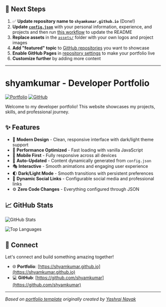 ## 🚀 Next Steps

1. ✅ **Update repository name to `shyamkumar.github.io`** (Done!)
2. **Update [`config.json`](https://github.com/shyamkumar/shyamkumar.github.io/blob/main/config.json)** with your personal information, experience, and projects and then run [this workflow](https://github.com/shyamkumar/shyamkumar.github.io/actions/workflows/update-readme.yml) to update the README
3. **Replace assets** in the [`assets/`](https://github.com/shyamkumar/shyamkumar.github.io/tree/main/assets/) folder with your own logos and project images
4. **Add "featured" topic** to [GitHub repositories](https://github.com/shyamkumar?tab=repositories) you want to showcase
5. **Enable GitHub Pages** in [repository settings](https://github.com/shyamkumar/shyamkumar.github.io/settings/pages) to make your portfolio live
6. **Customize further** by adding more content

---

# shyamkumar - Developer Portfolio

<div align="left">
  
[![Portfolio](https://img.shields.io/badge/🌐_Visit_Portfolio-Live-brightgreen?style=for-the-badge)](https://shyamkumar.github.io)
[![GitHub](https://img.shields.io/badge/GitHub-Profile-181717?style=for-the-badge&logo=github)](https://github.com/shyamkumar)

</div>

Welcome to my developer portfolio! This website showcases my projects, skills, and professional journey.

## ✨ Features

- 🎨 **Modern Design** - Clean, responsive interface with dark/light theme support
- 🚀 **Performance Optimized** - Fast loading with vanilla JavaScript
- 📱 **Mobile First** - Fully responsive across all devices
- 🔄 **Auto-Updated** - Content dynamically generated from `config.json`
- 🎭 **Interactive** - Smooth animations and engaging user experience
- 🌓 **Dark/Light Mode** - Smooth transitions with persistent preferences
- 🔗 **Dynamic Social Links** - Configurable social media and professional links
- ⚙️ **Zero Code Changes** - Everything configured through JSON

## 📈 GitHub Stats

<div align="left">

![GitHub Stats](https://github-readme-stats.vercel.app/api?username=shyamkumar&theme=dark&hide_border=true&include_all_commits=true&count_private=true)

![Top Languages](https://github-readme-stats.vercel.app/api/top-langs/?username=shyamkumar&theme=dark&hide_border=true&include_all_commits=true&count_private=true&layout=compact)

</div>

## 🤝 Connect

Let's connect and build something amazing together!

- 🌐 **Portfolio**: [https://shyamkumar.github.io](https://shyamkumar.github.io)
- 💻 **GitHub**: [https://github.com/shyamkumar](https://github.com/shyamkumar)

---

*Based on [portfolio template](https://github.com/yashrajnayak/developer-portfolio) originally created by [Yashraj Nayak](https://github.com/yashrajnayak)*